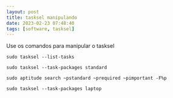 ```yaml
---
layout: post
title: tasksel manipulando
date: 2023-02-23 07:48:40 
tags: [software, tasksel]
---  
```

Use os comandos para manipular o tasksel 


	sudo tasksel --list-tasks 

	sudo tasksel --task-packages standard

	sudo aptitude search ~pstandard ~prequired ~pimportant -F%p

	sudo tasksel --task-packages laptop
